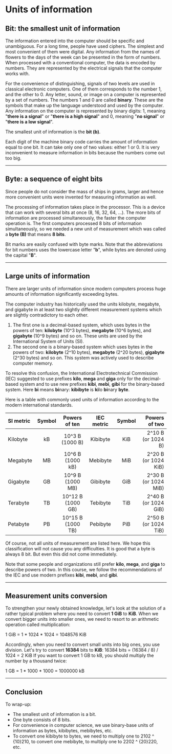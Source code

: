 # Units of information
## Bit: the smallest unit of information
The information entered into the computer should be specific and unambiguous. For a long time, people have used ciphers. The simplest and most convenient of them were digital. Any information from the names of flowers to the days of the week can be presented in the form of numbers. When processed with a conventional computer, the data is encoded by numbers. They are represented by the electrical signals that the computer works with.

For the convenience of distinguishing, signals of two levels are used in classical electronic computers. One of them corresponds to the number 1, and the other to 0. Any letter, sound, or image on a computer is represented by a set of numbers. The numbers 1 and 0 are called **binary**. These are the symbols that make up the language understood and used by the computer. Any information on the computer is represented by binary digits: 1, meaning "**there is a signal**" or "**there is a high signal**" and 0, meaning "**no signal**" or "**there is a low signal**". 

The smallest unit of information is the **bit (b)**.

Each digit of the machine binary code carries the amount of information equal to one bit. It can take only one of two values: either 1 or 0. It is very inconvenient to measure information in bits because the numbers come out too big.
<hr>

## Byte: a sequence of eight bits
Since people do not consider the mass of ships in grams, larger and hence more convenient units were invented for measuring information as well.

The processing of information takes place in the processor. This is a device that can work with several bits at once (8, 16, 32, 64, ...). The more bits of information are processed simultaneously, the faster the computer operation is. The first computers processed 8 bits of information simultaneously, so we needed a new unit of measurement which was called a **byte (B)** that means **8 bits**.

Bit marks are easily confused with byte marks. Note that the abbreviations for bit numbers uses the lowercase letter "**b**", while bytes are denoted using the capital "**B**".
<hr>

## Large units of information
There are larger units of information since modern computers process huge amounts of information significantly exceeding bytes.

The computer industry has historically used the units kilobyte, megabyte, and gigabyte in at least two slightly different measurement systems which are slightly contradictory to each other.

1. The first one is a decimal-based system, which uses bytes in the powers of ten: **kilobyte** (10^3 bytes), **megabyte** (10^6 bytes), and **gigabyte** (10^9 bytes) and so on. These units are used by the International System of Units (SI).
1. The second one is a binary-based system which uses bytes in the powers of two: **kilobyte** (2^10 bytes), **megabyte** (2^20 bytes), **gigabyte** (2^30 bytes) and so on. This system was actively used to describe computer memory.

To resolve this confusion, the International Electrotechnical Commission (IEC) suggested to use prefixes **kilo**, **mega** and **giga** only for the decimal-based system and to use new prefixes **kibi**, **mebi**, **gibi** for the binary-based system. Here **bi** means **bi**nary: **kibibyte** is **ki**lo **bi**nary **byte**.

Here is a table with commonly used units of information according to the modern international standards.

| SI metric | Symbol | Powers of ten    | IEC metric | Symbol | Powers of two       |
| :-------- | :----: | :--------------: | :--------: | :----: | ------------------: |
| Kilobyte  | kB     | 10^3 B (1000 B)  | Kibibyte   | KiB    | 2^10 B (or 1024 B)  |
| Megabyte	| MB	   | 10^6 B (1000 kB) | Mebibyte	 | MiB	  | 2^20 B (or 1024 KiB)|
| Gigabyte	| GB	   | 10^9 B (1000 MB)	| Gibibyte	 | GiB	  | 2^30 B (or 1024 MiB)|
| Terabyte	| TB	   | 10^12 B (1000 GB)| Tebibyte	 | TiB	  | 2^40 B (or 1024 GiB)|
| Petabyte	| PB	   | 10^15 B (1000 TB)| Pebibyte	 | PiB	  | 2^50 B (or 1024 TiB)|

Of course, not all units of measurement are listed here. We hope this classification will not cause you any difficulties. It is good that a byte is always 8 bit. But even this did not come immediately.

Note that some people and organizations still prefer **kilo**, **mega**, and **giga** to describe powers of two. In this course, we follow the recommendations of the IEC and use modern prefixes **kibi**, **mebi**, and **gibi**.
<hr>

## Measurement units conversion
To strengthen your newly obtained knowledge, let's look at the solution of a rather typical problem where you need to convert **1 GiB** to **KiB**. When we convert bigger units into smaller ones, we need to resort to an arithmetic operation called multiplication:

1 GiB = 1 * 1024 * 1024 = 1048576 KiB

Accordingly, when you need to convert small units into big ones, you use division. Let's try to convert **16384** bits to **KiB**:
16384 bits = (16384 / 8) / 1024 = 2 KiB
If you want to convert 1 GB to kB, you should multiply the number by a thousand twice:

1 GB = 1 * 1000 * 1000 = 1000000 kB
<hr>

## Conclusion
To wrap-up:
- The smallest unit of information is a bit.
- One byte consists of 8 bits.
- For convenience in computer science, we use binary-base units of information as bytes, kibibytes, mebibytes, etc.
- To convert one kibibyte to bytes, we need to multiply one to 2102 ^ {10}210, to convert one mebibyte, to multiply one to 2202 ^ {20}220, etc.
